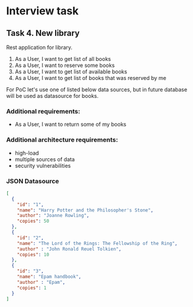 # Interview task

## Task 4. New library

Rest application for library.

1) As a User, I want to get list of all books
2) As a User, I want to reserve some books
3) As a User, I want to get list of available books
4) As a User, I want to get list of books that was reserved by me

For PoC let's use one of listed below data sources, but in future database will be used as datasource for books.

### Additional requirements:

* As a User, I want to return some of my books

### Additional architecture requirements:

* high-load
* multiple sources of data
* security vulnerabilities

### JSON Datasource

```json
[
  {
    "id": "1",
    "name": "Harry Potter and the Philosopher's Stone",
    "author": "Joanne Rowling",
    "copies": 50
  },
  {
    "id": "2",
    "name": "The Lord of the Rings: The Fellowship of the Ring",
    "author" : "John Ronald Reuel Tolkien",
    "copies": 10
  },
  {
    "id": "3",
    "name": "Epam handbook",
    "author" : "Epam",
    "copies": 1
  }
]
